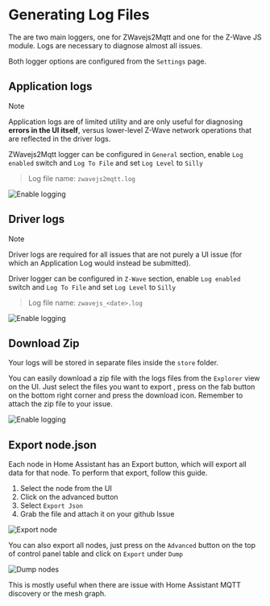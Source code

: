 # Generating Log Files

The are two main loggers, one for ZWavejs2Mqtt and one for the Z-Wave JS module. Logs are necessary to diagnose almost all issues.

Both logger options are configured from the `Settings` page.

## Application logs
> [!NOTE]
> Application logs are of limited utility and are only useful for diagnosing **errors in the UI itself**, versus lower-level Z-Wave network operations that are reflected in the driver logs.

ZWavejs2Mqtt logger can be configured in `General` section, enable `Log enabled` switch and `Log To File` and set `Log Level` to `Silly`

> Log file name: `zwavejs2mqtt.log`

![Enable logging](../_images/log_z2m.gif)

## Driver logs

> [!NOTE]
> Driver logs are required for all issues that are not purely a UI issue (for which an Application Log would instead be submitted).

Driver logger can be configured in `Z-Wave` section, enable `Log enabled` switch and `Log To File` and set `Log Level` to `Silly`

> Log file name: `zwavejs_<date>.log`

![Enable logging](../_images/log_zjs.gif)

## Download Zip

Your logs will be stored in separate files inside the `store` folder.

You can easily download a zip file with the logs files from the `Explorer` view on the UI. Just select the files you want to export , press on the fab button on the bottom right corner and press the download icon. Remember to attach the zip file to your issue.

![Enable logging](../_images/download_zip.gif)

## Export node.json

Each node in Home Assistant has an Export button, which will export all data for that node. To perform that export, follow this guide.

1. Select the node from the UI
2. Click on the advanced button
3. Select `Export Json`
4. Grab the file and attach it on your github Issue

![Export node](../_images/export_node.gif)

You can also export all nodes, just press on the `Advanced` button on the top of control panel table and click on `Export` under `Dump`

![Dump nodes](../_images/nodes_dump.gif)

This is mostly useful when there are issue with Home Assistant MQTT discovery or the mesh graph.
